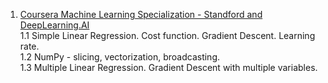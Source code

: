 1. <a href="https://www.coursera.org/specializations/machine-learning-introduction">Coursera Machine Learning Specialization - Standford and DeepLearning.AI</a>  
1.1 Simple Linear Regression. Cost function. Gradient Descent. Learning rate.  
1.2 NumPy - slicing, vectorization, broadcasting.  
1.3 Multiple Linear Regression. Gradient Descent with multiple variables.  
